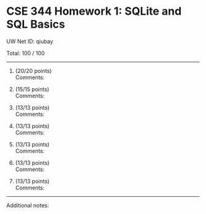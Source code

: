 # CSE 344 Homework 1: SQLite and SQL Basics

UW Net ID: qiubay

Total: 100
 / 100

---

1. (20/20 points)  
   Comments:   


2. (15/15 points)  
   Comments: 


3. (13/13 points)  
   Comments: 


4. (13/13 points)  
   Comments: 


5. (13/13 points)  
   Comments: 


6. (13/13 points)  
   Comments:   


7. (13/13 points)  
   Comments:   


---

Additional notes: 

